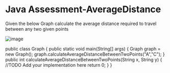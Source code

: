 # Java Assessment-AverageDistance

Given the below Graph calculate the average distance
required to travel between any two given points

![image](https://user-images.githubusercontent.com/117916065/202885073-b126e8dd-fc1e-447a-bebe-bb829eaaeb92.png)

public class Graph {
public static void main(String[] args) {
Graph graph = new Graph();
graph.calculateAverageDistanceBetweenTwoPoints("A","C");
}
public int calculateAverageDistanceBetweenTwoPoints(String x, String y)
{
//TODO Add your implementation here
return 0;
}
}

